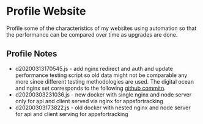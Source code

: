 # Profile Website

Profile some of the characteristics of my websites using automation so that
the performance can be compared over time as upgrades are done.

## Profile Notes

- d20200313170545.js - add nginx redirect and auth and update performance
  testing script so old data might not be comparable any more since different
  testing methodologies are used. The digital ocean and nginx set corresponds
  to the following
  [github commitn](https://github.com/carltonj2000/docker/commit/a78e5ac2d24c9a4c2ccf7f7394ab95945e32548a).
- d20200303231036.js - new docker with single nginx and node server only for api
  and client served via nginx for appsfortracking
- d20200303173822.js - old docker with nested nginx and node server for api and
  client serving for appsfortracking
